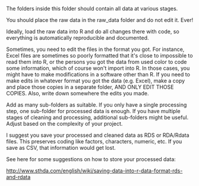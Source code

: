 The folders inside this folder should contain all data at various stages.

You should place the raw data in the raw_data folder and do not edit it. Ever!

Ideally, load the raw data into R and do all changes there with code, so everything is automatically reproducible and documented.

Sometimes, you need to edit the files in the format you got. For instance, Excel files are sometimes so poorly formatted that it's close to impossible to read them into R, or the persons you got the data from used color to code some information, which of course won't import into R. In those cases, you might have to make modifications in a software other than R. If you need to make edits in whatever format you got the data (e.g. Excel), make a copy and place those copies in a separate folder, AND ONLY EDIT THOSE COPIES. Also, write down somewhere the edits you made. 

Add as many sub-folders as suitable. If you only have a single processing step, one sub-folder for processed data is enough. If you have multiple stages of cleaning and processing, additional sub-folders might be useful. Adjust based on the complexity of your project.

I suggest you save your processed and cleaned data as RDS or RDA/Rdata files. This preserves coding like factors, characters, numeric, etc. If you save as CSV, that information would get lost.

See here for some suggestions on how to store your processed data:

http://www.sthda.com/english/wiki/saving-data-into-r-data-format-rds-and-rdata